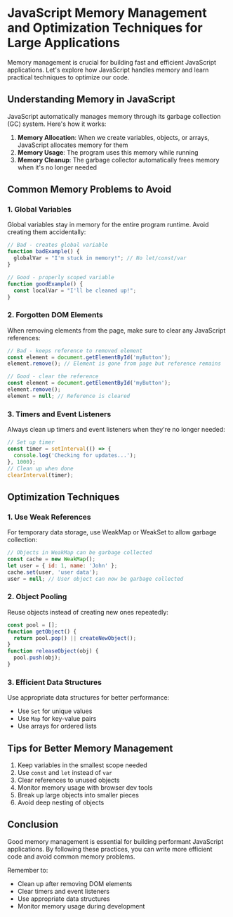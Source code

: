 # JavaScript Memory Management and Optimization Techniques for Large Applications

Memory management is crucial for building fast and efficient JavaScript applications. Let's explore how JavaScript handles memory and learn practical techniques to optimize our code.

## Understanding Memory in JavaScript

JavaScript automatically manages memory through its garbage collection (GC) system. Here's how it works:

1. **Memory Allocation**: When we create variables, objects, or arrays, JavaScript allocates memory for them
2. **Memory Usage**: The program uses this memory while running
3. **Memory Cleanup**: The garbage collector automatically frees memory when it's no longer needed

## Common Memory Problems to Avoid

### 1. Global Variables

Global variables stay in memory for the entire program runtime. Avoid creating them accidentally:

```javascript
// Bad - creates global variable
function badExample() {
  globalVar = "I'm stuck in memory!"; // No let/const/var
}

// Good - properly scoped variable
function goodExample() {
  const localVar = "I'll be cleaned up!";
}
```

### 2. Forgotten DOM Elements

When removing elements from the page, make sure to clear any JavaScript references:

```javascript
// Bad - keeps reference to removed element
const element = document.getElementById('myButton');
element.remove(); // Element is gone from page but reference remains

// Good - clear the reference
const element = document.getElementById('myButton');
element.remove();
element = null; // Reference is cleared
```

### 3. Timers and Event Listeners

Always clean up timers and event listeners when they're no longer needed:

```javascript
// Set up timer
const timer = setInterval(() => {
  console.log('Checking for updates...');
}, 1000);
// Clean up when done
clearInterval(timer);
```

## Optimization Techniques

### 1. Use Weak References

For temporary data storage, use WeakMap or WeakSet to allow garbage collection:

```javascript
// Objects in WeakMap can be garbage collected
const cache = new WeakMap();
let user = { id: 1, name: 'John' };
cache.set(user, 'user data');
user = null; // User object can now be garbage collected
```

### 2. Object Pooling

Reuse objects instead of creating new ones repeatedly:

```javascript
const pool = [];
function getObject() {
  return pool.pop() || createNewObject();
}
function releaseObject(obj) {
  pool.push(obj);
}
```

### 3. Efficient Data Structures

Use appropriate data structures for better performance:

- Use `Set` for unique values
- Use `Map` for key-value pairs
- Use arrays for ordered lists

## Tips for Better Memory Management

1. Keep variables in the smallest scope needed
2. Use `const` and `let` instead of `var`
3. Clear references to unused objects
4. Monitor memory usage with browser dev tools
5. Break up large objects into smaller pieces
6. Avoid deep nesting of objects

## Conclusion

Good memory management is essential for building performant JavaScript applications. By following these practices, you can write more efficient code and avoid common memory problems.

Remember to:

- Clean up after removing DOM elements
- Clear timers and event listeners
- Use appropriate data structures
- Monitor memory usage during development
